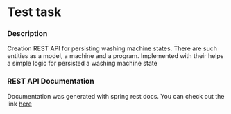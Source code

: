 # Test task

### Description
Creation REST API for persisting washing machine states.
There are such entities as a model,  a machine and a program.
Implemented with their helps a simple logic for persisted a washing machine state

### REST API Documentation
Documentation was generated with spring rest docs. You can check out the link
[here](./docs/index.html)

